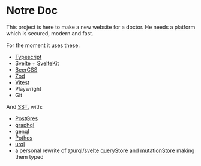 # Notre Doc
This project is here to make a new website for a doctor.
He needs a platform which is secured, modern and fast.

For the moment it uses these:
+ [Typescript](https://www.typescriptlang.org/)
+ [Svelte](https://github.com/sveltejs/svelte) + [SvelteKit](https://github.com/sveltejs/kit)
+ [BeerCSS](https://www.beercss.com/)
+ [Zod](https://github.com/colinhacks/zod)
+ [Vitest](https://github.com/vitest-dev/vitest)
+ Playwright
+ Git

And [SST](https://github.com/sst/sst), with:
+ [PostGres](https://www.postgresql.org/)
+ [graphql](https://graphql.org/)
+ [genql](https://github.com/remorses/genql)
+ [Pothos](https://github.com/hayes/pothos)
+ [urql](https://github.com/hayes/pothos)
+ a personal rewrite of [@urql/svelte](https://formidable.com/open-source/urql/docs/basics/svelte) [queryStore](https://formidable.com/open-source/urql/docs/basics/svelte/#queries) and [mutationStore](https://formidable.com/open-source/urql/docs/basics/svelte/#mutations) making them typed
